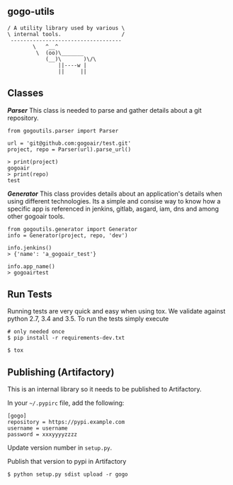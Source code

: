 gogo-utils
----------
```
/ A utility library used by various \
\ internal tools.                   /
 -----------------------------------
        \   ^__^
         \  (oo)\_______
            (__)\       )\/\
                ||----w |
                ||     ||
```

Classes
-------

***Parser***
This class is needed to parse and gather details about a git repository.

```
from gogoutils.parser import Parser

url = 'git@github.com:gogoair/test.git'
project, repo = Parser(url).parse_url()

> print(project)
gogoair
> print(repo)
test
```

***Generator***
This class provides details about an application's details when using different technologies.
Its a simple and consise way to know how a specific app is referenced in jenkins, gitlab, asgard,
iam, dns and among other gogoair tools.

```
from gogoutils.generator import Generator
info = Generator(project, repo, 'dev')

info.jenkins()
> {'name': 'a_gogoair_test'}

info.app_name()
> gogoairtest
```

Run Tests
---------

Running tests are very quick and easy when using tox. We validate against python 2.7, 3.4 and 3.5.
To run the tests simply execute
```
# only needed once
$ pip install -r requirements-dev.txt

$ tox
```

Publishing (Artifactory)
------------------------
This is an internal library so it needs to be published to Artifactory.

In your `~/.pypirc` file, add the following:
```
[gogo]
repository = https://pypi.example.com
username = username
password = xxxyyyyzzzz
```

Update version number in `setup.py`.

Publish that version to pypi in Artifactory
```
$ python setup.py sdist upload -r gogo
```
